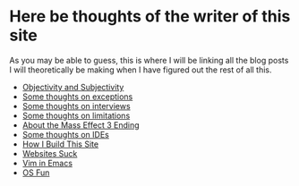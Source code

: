 Here be thoughts of the writer of this site
===========================================

As you may be able to guess, this is where I will be linking all the 
blog posts I will theoretically be making when I have figured out the 
rest of all this.

- [Objectivity and Subjectivity](subjectivity.html)
- [Some thoughts on exceptions](exceptions.html)
- [Some thoughts on interviews](interviews.html)
- [Some thoughts on limitations](limitations.html)
- [About the Mass Effect 3 Ending](me3-ending.html)
- [Some thoughts on IDEs](ide-thoughts.html)
- [How I Build This Site](site-build.html)
- [Websites Suck](web-rant.html)
- [Vim in Emacs](vim-in-emacs.html)
- [OS Fun](os-fun.html)
